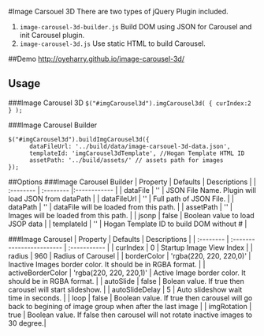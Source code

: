 #Image Carsouel 3D
There are two types of jQuery Plugin included.

1. `image-carousel-3d-builder.js` 
    Build DOM  using JSON for Carousel and init Carousel plugin.
2. `image-carousel-3d.js` 
    Use static HTML to build Carousel.

##Demo
http://oyeharry.github.io/image-carousel-3d/

## Usage

###Image Carousel 3D
`$("#imgCarousel3d").imgCarousel3d( { curIndex:2 } );`

###Image Carousel Builder
```
$("#imgCarousel3d").buildImgCarousel3d({
      dataFileUrl: '../build/data/image-carsouel-3d-data.json', 
      templateId: 'imgCarousel3dTemplate', //Hogan Template HTML ID
      assetPath: '../build/assets/' // assets path for images
});
```

##Options 
###Image Carousel Builder
| Property      | Defaults     | Descriptions                                            |
| :--------     | :--------    |:------------                                            |
| dataFile      | ''           | JSON File Name. Plugin will load JSON from dataPath     |
| dataFileUrl	| ''           | Full path of JSON File.                                 |
| dataPath      | ''           | dataFile will be loaded from this path.                 |
| assetPath     | ''           | Images will be loaded from this path.                   |
| jsonp		    | false        | Boolean value to load JSOP data                         |
| templateId    | ''           | Hogan Template ID to build DOM without #                | 
		
###Image Carousel
| Property                  | Defaults                     | Descriptions |
| :--------                 | :------------------------    | :----------- |
| curIndex	                | 0                            | Startup Image View Index   |
| radius                    | 960                          | Radius of Carousel         |
| borderColor               | 'rgba(220, 220, 220,0)'      | Inactive Images border color. It should be in RGBA format. |
| activeBorderColor		    | 'rgba(220, 220, 220,1)'      | Active Image border color. It should be in RGBA format.  |
| autoSlide                 | false                        | Bolean value. If true then carousel will start slideshow. | 
| autoSlideDelay            | 5                            | Auto slideshow wait time in seconds. | 
| loop                      | false                        | Boolean value. If true then carousel will go back to begining of image group when after the last image | 
| imgRotation               | true                         | Boolean value. If false then carousel will not rotate inactive images to 30 degree.| 
